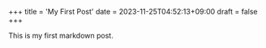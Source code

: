 +++
title = 'My First Post'
date = 2023-11-25T04:52:13+09:00
draft = false
+++

This is my first markdown post.